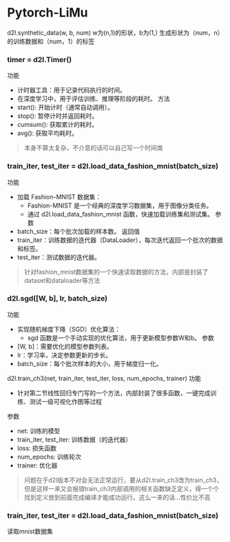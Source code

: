 # Pytorch-LiMu

d2l.synthetic_data(w, b, num) w为(n,1)的形状，b为(1,) 生成形状为（num，n）的训练数据和（num，1）的标签

### timer = d2l.Timer()
功能
- 计时器工具：用于记录代码执行的时间。
- 在深度学习中，用于评估训练、推理等阶段的耗时。
方法
- start(): 开始计时（通常自动调用）。
- stop(): 暂停计时并返回耗时。
- cumsum(): 获取累计的耗时。
- avg(): 获取平均耗时。

> 本身不算太复杂，不介意的话可以自己写一个时间类

### train_iter, test_iter = d2l.load_data_fashion_mnist(batch_size)
功能
- 加载 Fashion-MNIST 数据集：
    - Fashion-MNIST 是一个经典的深度学习数据集，用于图像分类任务。
    - 通过 d2l.load_data_fashion_mnist 函数，快速加载训练集和测试集。
参数
- batch_size：每个批次加载的样本数。
返回值
- train_iter：训练数据的迭代器（DataLoader），每次迭代返回一个批次的数据和标签。
- test_iter：测试数据的迭代器。

> 针对fashion_mnist数据集的一个快速读取数据的方法，内部是封装了dataset和dataloader等方法

### d2l.sgd([W, b], lr, batch_size)
功能
- 实现随机梯度下降（SGD）优化算法：
    - sgd 函数是一个手动实现的优化算法，用于更新模型参数W和b。
参数
- [W, b]：需要优化的模型参数列表。
- lr：学习率，决定参数更新的步长。
- batch_size：每个批次样本的大小，用于梯度归一化。

d2l.train_ch3(net, train_iter, test_iter, loss, num_epochs, trainer)
功能
- 针对第二节线性回归专门写的一个方法，内部封装了很多函数，一键完成训练、测试一级可视化作图等过程

参数
- net: 训练的模型
- train_iter, test_iter: 训练数据（的迭代器）
- loss: 损失函数
- num_epochs: 训练轮次
- trainer: 优化器

> 问题在于d2l版本不对会无法正常运行，要从d2l.train_ch3改为train_ch3，但是这样一来又会报错train_ch3内部调用的相关函数缺乏定义，得一个个找到定义放到前面完成编译才能成功运行。这么一来的话...性价比不高

### train_iter, test_iter = d2l.load_data_fashion_mnist(batch_size) 
读取mnist数据集